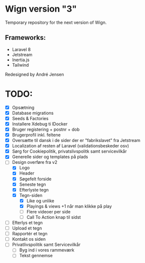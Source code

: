 # Wign version "3"
Temporary repository for the next version of Wign.

## Frameworks:
- Laravel 8
- Jetstream
- Inertia.js
- Tailwind

Redesigned by André Jensen

# TODO:
- [X] Opsætning
- [X] Database migrations
- [X] Seeds & Factories
- [X] Installere Xdebug ti lDocker  
- [X] Bruger registering + postnr + dob
- [X] Brugerprofil inkl. feltene
- [X] Oversætte til dansk i de sider der er "fabrikslavet" fra Jetstream
- [X] Localization af resten af Laravel (validationsbeskeder osv)
- [X] Sørg for Cookiepolitik, privatslivspolitk samt servicevilkår  
- [X] Generelle sider og templates på plads
- [ ] Design overføre fra v2
    - [X] Logo
    - [X] Header
    - [X] Søgefelt forside
    - [X] Seneste tegn
    - [X] Efterlyste tegn
    - [X] Tegn-siden
        - [X] Like og unlike
        - [X] Playings & views +1 når man klikke på play
        - [ ] Flere videoer per side
        - [ ] Call To Action knap til sidst
- [ ] Efterlys et tegn
- [ ] Upload et tegn
- [ ] Rapportér et tegn
- [ ] Kontakt os siden
- [ ] Privatlivspolitik samt Servicevilkår
  - [ ] Byg ind i vores rammeværk
  - [ ] Tekst gennemse
